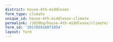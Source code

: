 ```yaml
---
district: house-4th-middlesex
form_type: climate
unique_id: house-4th-middlesex-climate
permalink: /2020bq/house-4th-middlesex/climate/
form_id: '201705916871054'
layout: form
---
```

